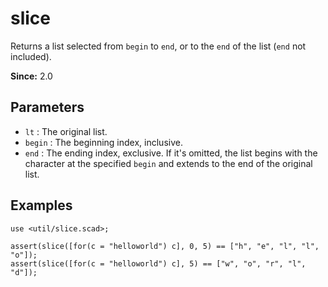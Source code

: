 # slice

Returns a list selected from `begin` to `end`, or to the `end` of the list (`end` not included).

**Since:** 2.0

## Parameters

- `lt` : The original list.
- `begin` : The beginning index, inclusive. 
- `end` : The ending index, exclusive. If it's omitted, the list begins with the character at the specified `begin` and extends to the end of the original list.

## Examples

    use <util/slice.scad>;
    
	assert(slice([for(c = "helloworld") c], 0, 5) == ["h", "e", "l", "l", "o"]);
	assert(slice([for(c = "helloworld") c], 5) == ["w", "o", "r", "l", "d"]);
